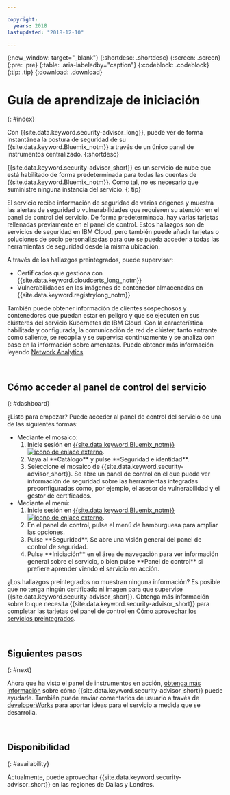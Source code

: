 ```yaml
---

copyright:
  years: 2018
lastupdated: "2018-12-10"

---
```


{:new_window: target="_blank"}
{:shortdesc: .shortdesc}
{:screen: .screen}
{:pre: .pre}
{:table: .aria-labeledby="caption"}
{:codeblock: .codeblock}
{:tip: .tip}
{:download: .download}

# Guía de aprendizaje de iniciación
{: #index}

Con {{site.data.keyword.security-advisor_long}}, puede ver de forma instantánea la postura de seguridad de su {{site.data.keyword.Bluemix_notm}} a través de un único panel de instrumentos centralizado.
{:shortdesc}

{{site.data.keyword.security-advisor_short}} es un servicio de nube que está habilitado de forma predeterminada para todas las cuentas de {{site.data.keyword.Bluemix_notm}}. Como tal, no es necesario que suministre ninguna instancia del servicio.
{: tip}

El servicio recibe información de seguridad de varios orígenes y muestra las alertas de seguridad o vulnerabilidades que requieren su atención en el panel de control del servicio. De forma predeterminada, hay varias tarjetas rellenadas previamente en el panel de control. Estos hallazgos son de servicios de seguridad en IBM Cloud, pero también puede añadir tarjetas o soluciones de socio personalizadas para que se pueda acceder a todas las herramientas de seguridad desde la misma ubicación.

A través de los hallazgos preintegrados, puede supervisar:

- Certificados que gestiona con {{site.data.keyword.cloudcerts_long_notm}}
- Vulnerabilidades en las imágenes de contenedor almacenadas en {{site.data.keyword.registrylong_notm}}

También puede obtener información de clientes sospechosos y contenedores que puedan estar en peligro y que se ejecuten en sus clústeres del servicio Kubernetes de IBM Cloud. Con la característica habilitada y configurada, la comunicación de red de clúster, tanto entrante como saliente, se recopila y se supervisa continuamente y se analiza con base en la información sobre amenazas. Puede obtener más información leyendo [Network Analytics](network-analytics.html)

</br>

## Cómo acceder al panel de control del servicio
{: #dashboard}

¿Listo para empezar? Puede acceder al panel de control del servicio de una de las siguientes formas:

<ul>
  <li>Mediante el mosaico:
    <ol>
      <li>Inicie sesión en <a href="https://console.cloud.ibm.com/catalog/" target="_blank">{{site.data.keyword.Bluemix_notm}}<img src="../../icons/launch-glyph.svg" alt="icono de enlace externo"></a>.</li>
      <li>Vaya al **Catálogo** y pulse **Seguridad e identidad**.</li>
      <li>Seleccione el mosaico de {{site.data.keyword.security-advisor_short}}. Se abre un panel de control en el que puede ver información de seguridad sobre las herramientas integradas preconfiguradas como, por ejemplo, el asesor de vulnerabilidad y el gestor de certificados.</li>
    </ol>
  </li>
  <li>Mediante el menú:
    <ol>
      <li>Inicie sesión en <a href="https://console.cloud.ibm.com" target="_blank">{{site.data.keyword.Bluemix_notm}}<img src="../../icons/launch-glyph.svg" alt="icono de enlace externo"></a>.</li>
      <li>En el panel de control, pulse el menú de hamburguesa para ampliar las opciones.</li>
      <li>Pulse **Seguridad**. Se abre una visión general del panel de control de seguridad.</li>
      <li>Pulse **Iniciación** en el área de navegación para ver información general sobre el servicio, o bien pulse **Panel de control** si prefiere aprender viendo el servicio en acción.</li>
    </ol>
  </li>
</ul>

¿Los hallazgos preintegrados no muestran ninguna información? Es posible que no tenga ningún certificado ni imagen para que supervise {{site.data.keyword.security-advisor_short}}. Obtenga más información sobre lo que necesita {{site.data.keyword.security-advisor_short}} para completar las tarjetas del panel de control en [Cómo aprovechar los servicios preintegrados](setup.html).

</br>

## Siguientes pasos
{: #next}

Ahora que ha visto el panel de instrumentos en acción, [obtenga más información](about.html) sobre cómo {{site.data.keyword.security-advisor_short}} puede ayudarle. También puede enviar comentarios de usuario a través de [developerWorks](ts_index.html) para aportar ideas para el servicio a medida que se desarrolla.

</br>

## Disponibilidad
{: #availability}

Actualmente, puede aprovechar {{site.data.keyword.security-advisor_short}} en las regiones de Dallas y Londres.
